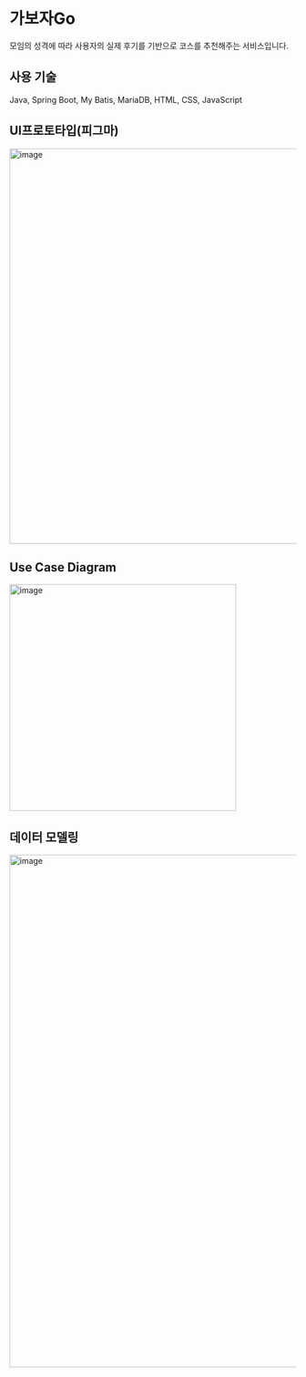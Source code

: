 # 가보자Go
모임의 성격에 따라 사용자의 실제 후기를 기반으로 코스를 추천해주는 서비스입니다.

## 사용 기술
Java, Spring Boot, My Batis,  MariaDB, HTML, CSS, JavaScript

## UI프로토타입(피그마)
<img width="694" alt="image" src="https://user-images.githubusercontent.com/107666318/235901270-3c20d24b-4d11-449b-aac9-439bfc5520c2.png">

## Use Case Diagram
<img width="398" alt="image" src="https://user-images.githubusercontent.com/107666318/235900680-ab5df2f8-eee5-4e71-af2c-dc52ea3e730e.png">

## 데이터 모델링
<img width="900" alt="image" src="https://user-images.githubusercontent.com/107666318/235901780-b5007a24-ee3b-47f1-81d4-1affa73f260e.png">